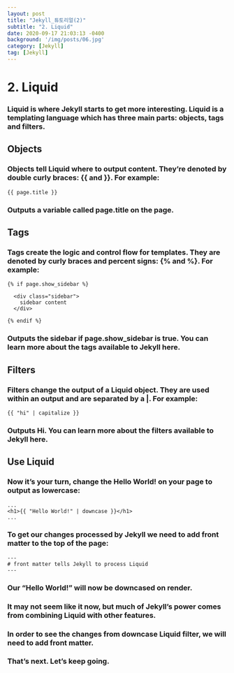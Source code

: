 ```yaml
---
layout: post
title: "Jekyll_튜토리얼(2)"
subtitle: "2. Liquid"
date: 2020-09-17 21:03:13 -0400
background: '/img/posts/06.jpg'
category: [Jekyll]
tag: [Jekyll]
---
```


# 2. Liquid
### Liquid is where Jekyll starts to get more interesting. Liquid is a templating language which has three main parts: objects, tags and filters.

## Objects
### Objects tell Liquid where to output content. They’re denoted by double curly braces: {{ and }}. For example:
```
{{ page.title }}
```

### Outputs a variable called page.title on the page.

## Tags
### Tags create the logic and control flow for templates. They are denoted by curly braces and percent signs: {% and %}. For example:
```
{% if page.show_sidebar %}

  <div class="sidebar">
    sidebar content
  </div>

{% endif %}
```

### Outputs the sidebar if page.show_sidebar is true. You can learn more about the tags available to Jekyll here.

## Filters
### Filters change the output of a Liquid object. They are used within an output and are separated by a |. For example:

```
{{ "hi" | capitalize }}
```

### Outputs Hi. You can learn more about the filters available to Jekyll here.

## Use Liquid
### Now it’s your turn, change the Hello World! on your page to output as lowercase:

```
...
<h1>{{ "Hello World!" | downcase }}</h1>
...
```

### To get our changes processed by Jekyll we need to add front matter to the top of the page:

```
---
# front matter tells Jekyll to process Liquid
---
```



### Our “Hello World!” will now be downcased on render.

### It may not seem like it now, but much of Jekyll’s power comes from combining Liquid with other features.

### In order to see the changes from downcase Liquid filter, we will need to add front matter.

### That’s next. Let’s keep going.
